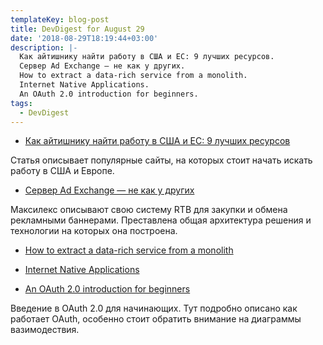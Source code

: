 ```yaml
---
templateKey: blog-post
title: DevDigest for August 29
date: '2018-08-29T18:19:44+03:00'
description: |-
  Как айтишнику найти работу в США и ЕС: 9 лучших ресурсов.
  Сервер Ad Exchange — не как у других.
  How to extract a data-rich service from a monolith.
  Internet Native Applications.
  An OAuth 2.0 introduction for beginners.
tags:
  - DevDigest
---
```

* [Как айтишнику найти работу в США и ЕС: 9 лучших ресурсов](https://habr.com/post/421595/?ref=blog.headlessdev.com)

Статья описывает популярные сайты, на которых стоит начать искать работу в США и Европе. 
* [Сервер Ad Exchange — не как у других](https://habr.com/company/maxilect/blog/421471/?ref=blog.headlessdev.com)

Максилекс описывают свою систему RTB для закупки и обмена рекламными баннерами. Преставлена общая архитектура решения и технологии на которых она построена.
* [How to extract a data-rich service from a monolith](https://martinfowler.com/articles/extract-data-rich-service.html?ref=blog.headlessdev.com)


* [Internet Native Applications](https://blog.cloudflare.com/internet-native-applications/?ref=blog.headlessdev.com)


* [An OAuth 2.0 introduction for beginners](https://itnext.io/an-oauth-2-0-introduction-for-beginners-6e386b19f7a9?ref=blog.headlessdev.com)

Введение в OAuth 2.0 для начинающих. Тут подробно описано как работает OAuth, особенно стоит обратить внимание на диаграммы вазимодествия.
